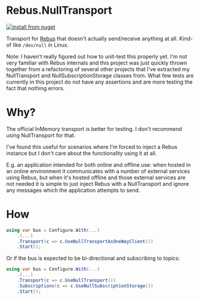 # Rebus.NullTransport

[![install from nuget](https://img.shields.io/nuget/v/Rebus.NullTransport.svg?style=flat-square)](https://www.nuget.org/packages/Rebus.NullTransport)

Transport for [Rebus](https://github.com/rebus-org/Rebus) that doesn't actually send/receive anything at all. Kind-of like
`/dev/null` in Linux.

Note: I haven't really figured out how to unit-test this properly yet. I'm not very familiar with Rebus internals and this
project was just quickly thrown together from a refactoring of several other projects that I've extracted my NullTransport and
NullSubscriptionStorage classes from. What few tests are currently in this project do not have any assertions and are more
testing the fact that nothing errors.

# Why?

The official InMemory transport is better for testing. I don't recommend using NullTransport for that.

I've found this useful for scenarios where I'm forced to inject a Rebus instance but I don't care about the functionality using
it at all.

E.g. an application intended for both online and offline use: when hosted in an online environment it communicates with a
number of external services using Rebus, but when it's hosted offline and those external services are not needed it is simple
to just inject Rebus with a NullTransport and ignore any messages which the application attempts to send.

# How

```csharp
using var bus = Configure.With(...)
	.(...)
    .Transport(c => c.UseNullTransportAsOneWayClient())
	.Start();
```

Or if the bus is expected to be bi-directional and subscribing to topics:

```csharp
using var bus = Configure.With(...)
	.(...)
    .Transport(c => c.UseNullTransport())
    .Subscriptions(c => c.UseNullSubscriptionStorage())
	.Start();
```

